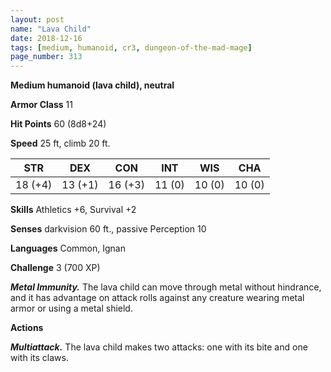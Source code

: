 ```yaml
---
layout: post
name: "Lava Child"
date: 2018-12-16
tags: [medium, humanoid, cr3, dungeon-of-the-mad-mage]
page_number: 313
---
```


**Medium humanoid (lava child), neutral**

**Armor Class** 11

**Hit Points** 60 (8d8+24)

**Speed** 25 ft, climb 20 ft.

|   STR   |   DEX   |   CON   |   INT   |   WIS   |   CHA   |
|:-----:|:-----:|:-----:|:-----:|:-----:|:-----:|
| 18 (+4) | 13 (+1) | 16 (+3) | 11 (0) | 10 (0) | 10 (0) |

**Skills** Athletics +6, Survival +2

**Senses** darkvision 60 ft., passive Perception 10

**Languages** Common, Ignan

**Challenge** 3 (700 XP)

***Metal Immunity.*** The lava child can move through metal without hindrance, and it has advantage on attack rolls against any creature wearing metal armor or using a metal shield.

**Actions**

***Multiattack.*** The lava child makes two attacks: one with its bite and one with its claws.